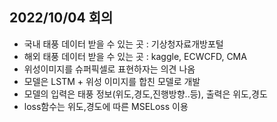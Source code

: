 ## 2022/10/04 회의
- 국내 태풍 데이터 받을 수 있는 곳 : 기상청자료개방포털
- 해외 태풍 데이터 받을 수 있는 곳 : kaggle, ECWCFD, CMA
- 위성이미지를 슈퍼픽셀로 표현하자는 의견 나옴
- 모델은 LSTM + 위성 이미지를 합친 모델로 개발 
- 모델의 입력은 태풍 정보(위도,경도,진행방향..등), 출력은 위도,경도 
- loss함수는 위도,경도에 따른 MSELoss 이용

